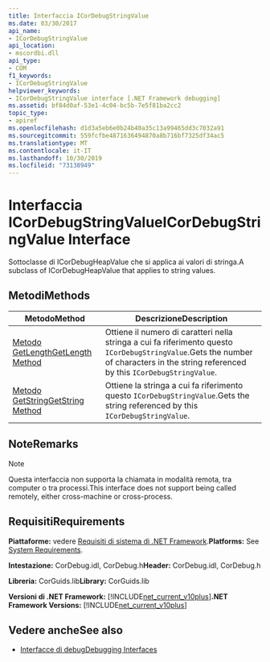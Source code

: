 ```yaml
---
title: Interfaccia ICorDebugStringValue
ms.date: 03/30/2017
api_name:
- ICorDebugStringValue
api_location:
- mscordbi.dll
api_type:
- COM
f1_keywords:
- ICorDebugStringValue
helpviewer_keywords:
- ICorDebugStringValue interface [.NET Framework debugging]
ms.assetid: bf84d0af-53e1-4c04-bc5b-7e5f81ba2cc2
topic_type:
- apiref
ms.openlocfilehash: d1d3a5eb6e0b24b40a35c13a99465dd3c7032a91
ms.sourcegitcommit: 559fcfbe4871636494870a8b716bf7325df34ac5
ms.translationtype: MT
ms.contentlocale: it-IT
ms.lasthandoff: 10/30/2019
ms.locfileid: "73138949"
---
```

# <a name="icordebugstringvalue-interface"></a><span data-ttu-id="166c7-102">Interfaccia ICorDebugStringValue</span><span class="sxs-lookup"><span data-stu-id="166c7-102">ICorDebugStringValue Interface</span></span>
<span data-ttu-id="166c7-103">Sottoclasse di ICorDebugHeapValue che si applica ai valori di stringa.</span><span class="sxs-lookup"><span data-stu-id="166c7-103">A subclass of ICorDebugHeapValue that applies to string values.</span></span>  
  
## <a name="methods"></a><span data-ttu-id="166c7-104">Metodi</span><span class="sxs-lookup"><span data-stu-id="166c7-104">Methods</span></span>  
  
|<span data-ttu-id="166c7-105">Metodo</span><span class="sxs-lookup"><span data-stu-id="166c7-105">Method</span></span>|<span data-ttu-id="166c7-106">Descrizione</span><span class="sxs-lookup"><span data-stu-id="166c7-106">Description</span></span>|  
|------------|-----------------|  
|[<span data-ttu-id="166c7-107">Metodo GetLength</span><span class="sxs-lookup"><span data-stu-id="166c7-107">GetLength Method</span></span>](../../../../docs/framework/unmanaged-api/debugging/icordebugstringvalue-getlength-method.md)|<span data-ttu-id="166c7-108">Ottiene il numero di caratteri nella stringa a cui fa riferimento questo `ICorDebugStringValue`.</span><span class="sxs-lookup"><span data-stu-id="166c7-108">Gets the number of characters in the string referenced by this `ICorDebugStringValue`.</span></span>|  
|[<span data-ttu-id="166c7-109">Metodo GetString</span><span class="sxs-lookup"><span data-stu-id="166c7-109">GetString Method</span></span>](../../../../docs/framework/unmanaged-api/debugging/icordebugstringvalue-getstring-method.md)|<span data-ttu-id="166c7-110">Ottiene la stringa a cui fa riferimento questo `ICorDebugStringValue`.</span><span class="sxs-lookup"><span data-stu-id="166c7-110">Gets the string referenced by this `ICorDebugStringValue`.</span></span>|  
  
## <a name="remarks"></a><span data-ttu-id="166c7-111">Note</span><span class="sxs-lookup"><span data-stu-id="166c7-111">Remarks</span></span>  
  
> [!NOTE]
> <span data-ttu-id="166c7-112">Questa interfaccia non supporta la chiamata in modalità remota, tra computer o tra processi.</span><span class="sxs-lookup"><span data-stu-id="166c7-112">This interface does not support being called remotely, either cross-machine or cross-process.</span></span>  
  
## <a name="requirements"></a><span data-ttu-id="166c7-113">Requisiti</span><span class="sxs-lookup"><span data-stu-id="166c7-113">Requirements</span></span>  
 <span data-ttu-id="166c7-114">**Piattaforme:** vedere [Requisiti di sistema di .NET Framework](../../../../docs/framework/get-started/system-requirements.md).</span><span class="sxs-lookup"><span data-stu-id="166c7-114">**Platforms:** See [System Requirements](../../../../docs/framework/get-started/system-requirements.md).</span></span>  
  
 <span data-ttu-id="166c7-115">**Intestazione:** CorDebug.idl, CorDebug.h</span><span class="sxs-lookup"><span data-stu-id="166c7-115">**Header:** CorDebug.idl, CorDebug.h</span></span>  
  
 <span data-ttu-id="166c7-116">**Libreria:** CorGuids.lib</span><span class="sxs-lookup"><span data-stu-id="166c7-116">**Library:** CorGuids.lib</span></span>  
  
 <span data-ttu-id="166c7-117">**Versioni di .NET Framework:** [!INCLUDE[net_current_v10plus](../../../../includes/net-current-v10plus-md.md)]</span><span class="sxs-lookup"><span data-stu-id="166c7-117">**.NET Framework Versions:** [!INCLUDE[net_current_v10plus](../../../../includes/net-current-v10plus-md.md)]</span></span>  
  
## <a name="see-also"></a><span data-ttu-id="166c7-118">Vedere anche</span><span class="sxs-lookup"><span data-stu-id="166c7-118">See also</span></span>

- [<span data-ttu-id="166c7-119">Interfacce di debug</span><span class="sxs-lookup"><span data-stu-id="166c7-119">Debugging Interfaces</span></span>](../../../../docs/framework/unmanaged-api/debugging/debugging-interfaces.md)
